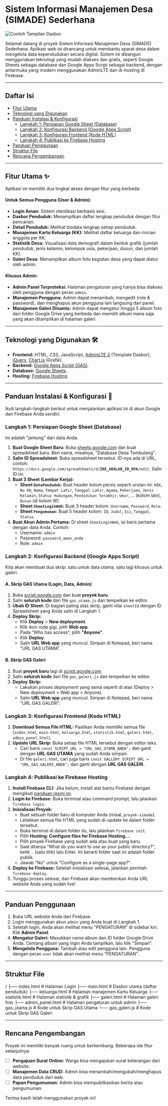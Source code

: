 # Sistem Informasi Manajemen Desa (SIMADE) Sederhana

![Contoh Tampilan Dasbor](https://i.imgur.com/your-dashboard-image.png) <!-- Ganti dengan URL gambar dasbor Anda -->

Selamat datang di proyek Sistem Informasi Manajemen Desa (SIMADE) Sederhana. Aplikasi web ini dirancang untuk membantu aparat desa dalam mengelola data kependudukan secara digital. Sistem ini dibangun menggunakan teknologi yang mudah diakses dan gratis, seperti Google Sheets sebagai database dan Google Apps Script sebagai backend, dengan antarmuka yang modern menggunakan AdminLTE dan di-hosting di Firebase.

---

##  Daftar Isi

- [Fitur Utama](#fitur-utama)
- [Teknologi yang Digunakan](#teknologi-yang-digunakan)
- [Panduan Instalasi & Konfigurasi](#panduan-instalasi--konfigurasi)
  - [Langkah 1: Persiapan Google Sheet (Database)](#langkah-1-persiapan-google-sheet-database)
  - [Langkah 2: Konfigurasi Backend (Google Apps Script)](#langkah-2-konfigurasi-backend-google-apps-script)
  - [Langkah 3: Konfigurasi Frontend (Kode HTML)](#langkah-3-konfigurasi-frontend-kode-html)
  - [Langkah 4: Publikasi ke Firebase Hosting](#langkah-4-publikasi-ke-firebase-hosting)
- [Panduan Penggunaan](#panduan-penggunaan)
- [Struktur File](#struktur-file)
- [Rencana Pengembangan](#rencana-pengembangan)

---

## Fitur Utama ✨

Aplikasi ini memiliki dua tingkat akses dengan fitur yang berbeda:

#### Untuk Semua Pengguna (User & Admin):
-   **Login Aman:** Sistem otentikasi berbasis sesi.
-   **Dasbor Penduduk:** Menampilkan daftar lengkap penduduk dengan fitur pencarian.
-   **Detail Penduduk:** Melihat biodata lengkap setiap penduduk.
-   **Manajemen Kartu Keluarga (KK):** Melihat daftar keluarga dan rincian anggota per KK.
-   **Statistik Desa:** Visualisasi data demografi dalam bentuk grafik (jumlah penduduk, jenis kelamin, kelompok usia, pekerjaan, dusun, dan jumlah KK).
-   **Galeri Desa:** Menampilkan album foto kegiatan desa yang dapat diatur oleh admin.

#### Khusus Admin:
-   **Admin Panel Terproteksi:** Halaman pengaturan yang hanya bisa diakses oleh pengguna dengan peran `admin`.
-   **Manajemen Pengguna:** Admin dapat menambah, mengedit (role & password), dan menghapus akun pengguna lain langsung dari panel.
-   **Manajemen Galeri Dinamis:** Admin dapat mengatur hingga 5 album foto dari folder Google Drive yang berbeda dan memilih album mana saja yang akan ditampilkan di halaman galeri.

---

## Teknologi yang Digunakan 🛠️

-   **Frontend:** HTML, CSS, JavaScript, [AdminLTE 3](https://adminlte.io/) (Template Dasbor), [jQuery](https://jquery.com/), [Chart.js](https://www.chartjs.org/) (Grafik).
-   **Backend:** [Google Apps Script (GAS)](https://developers.google.com/apps-script).
-   **Database:** [Google Sheets](https://www.google.com/sheets/about/).
-   **Hosting:** [Firebase Hosting](https://firebase.google.com/products/hosting).

---

## Panduan Instalasi & Konfigurasi 🚀

Ikuti langkah-langkah berikut untuk menjalankan aplikasi ini di akun Google dan Firebase Anda sendiri.

### Langkah 1: Persiapan Google Sheet (Database)

Ini adalah "jantung" dari data Anda.

1.  **Buat Google Sheet Baru:** Buka [sheets.google.com](https://sheets.google.com) dan buat spreadsheet baru. Beri nama, misalnya, "Database Desa Tombulang".
2.  **Salin ID Spreadsheet:** Buka spreadsheet tersebut. ID-nya ada di URL, contoh: `https://docs.google.com/spreadsheets/d/`**`INI_ADALAH_ID_NYA`**`/edit`. Salin ID ini.
3.  **Buat 3 Sheet (Lembar Kerja):**
    * **Sheet `DataPenduduk`:** Buat header kolom persis seperti urutan ini:
        `NIK`, `No KK`, `Nama`, `Tempat Lahir`, `Tanggal Lahir`, `Agama`, `Pekerjaan`, `Jenis Kelamin`, `Status Hubungan`, `Pendidikan Terakhir`, `Umur`, ... (kolom lain), `Dusun` (di kolom W).
    * **Sheet `SheetLoginWeb`:** Buat 3 header kolom: `Username`, `Password`, `Role`.
    * **Sheet `Pengumuman`:** Buat 5 header kolom: `ID`, `Judul`, `Isi`, `Tanggal`, `Status`.
4.  **Buat Akun Admin Pertama:** Di sheet `SheetLoginWeb`, isi baris pertama dengan data Anda. Contoh:
    -   Username: `admin`
    -   Password: `password_aman_anda`
    -   Role: `admin`

### Langkah 2: Konfigurasi Backend (Google Apps Script)

Kita akan membuat dua skrip: satu untuk data utama, satu lagi khusus untuk galeri.

#### A. Skrip GAS Utama (Login, Data, Admin)

1.  Buka [script.google.com](https://script.google.com) dan buat **proyek baru**.
2.  Salin **seluruh kode** dari file `gas_utama.js` dan tempelkan ke editor.
3.  **Ubah ID Sheet:** Di bagian paling atas skrip, ganti nilai `sheetId` dengan ID Spreadsheet yang Anda salin di Langkah 1.
4.  **Deploy Skrip:**
    * Klik **Deploy** > **New deployment**.
    * Klik ikon roda gigi, pilih **Web app**.
    * Pada "Who has access", pilih **"Anyone"**.
    * Klik **Deploy**.
    * Salin **URL Web app** yang muncul. Simpan di Notepad, beri nama "URL GAS UTAMA".

#### B. Skrip GAS Galeri

1.  Buat **proyek baru** lagi di [script.google.com](https://script.google.com).
2.  Salin **seluruh kode** dari file `gas_galeri.js` dan tempelkan ke editor.
3.  **Deploy Skrip:**
    * Lakukan proses *deployment* yang sama seperti di atas (Deploy > New deployment > Web app > Anyone).
    * Salin **URL Web app** yang muncul. Simpan di Notepad, beri nama "URL GAS GALERI".

### Langkah 3: Konfigurasi Frontend (Kode HTML)

1.  **Download Semua File HTML:** Pastikan Anda memiliki semua file (`index.html`, `main.html`, `keluarga.html`, `statistik.html`, `galeri.html`, `admin_panel.html`).
2.  **Update URL Skrip:** Buka setiap file HTML tersebut dengan editor teks.
    * Cari baris `const SCRIPT_URL = "URL_GAS_UTAMA_ANDA";` dan ganti dengan **URL GAS UTAMA** yang sudah Anda simpan.
    * Di file `galeri.html`, cari juga baris `const GALLERY_SCRIPT_URL = "URL_GAS_GALERI_ANDA";` dan ganti dengan **URL GAS GALERI**.

### Langkah 4: Publikasi ke Firebase Hosting

1.  **Install Firebase CLI:** Jika belum, install alat bantu Firebase dengan mengikuti [panduan resmi ini](https://firebase.google.com/docs/cli).
2.  **Login ke Firebase:** Buka terminal atau command prompt, lalu jalankan `firebase login`.
3.  **Inisialisasi Proyek:**
    * Buat sebuah folder baru di komputer Anda (misal, `proyek-simade`).
    * Letakkan semua file HTML yang sudah di-update ke dalam folder tersebut.
    * Buka terminal di dalam folder itu, lalu jalankan `firebase init`.
    * Pilih **Hosting: Configure files for Firebase Hosting...**.
    * Pilih proyek Firebase yang sudah ada atau buat yang baru.
    * Saat ditanya "What do you want to use as your public directory?", ketik `.` (satu titik) lalu Enter. Ini berarti folder saat ini adalah folder publik.
    * Jawab "No" untuk "Configure as a single-page app?".
4.  **Deploy ke Firebase:** Setelah inisialisasi selesai, jalankan perintah `firebase deploy`.
5.  Tunggu proses selesai, dan Firebase akan memberikan Anda URL website Anda yang sudah live!

---

## Panduan Penggunaan

1.  Buka URL website Anda dari Firebase.
2.  Login menggunakan akun `admin` yang Anda buat di Langkah 1.
3.  Setelah login, Anda akan melihat menu "PENGATURAN" di sidebar kiri. Klik **Admin Panel**.
4.  **Mengatur Galeri:** Masukkan nama album dan ID folder Google Drive Anda. Centang album yang ingin Anda tampilkan, lalu klik "Simpan".
5.  **Mengelola Pengguna:** Tambah atau edit pengguna lain. Pengguna dengan peran `user` tidak akan melihat menu "PENGATURAN".

---

## Struktur File


/
├── index.html            # Halaman Login
├── main.html             # Dasbor utama (daftar penduduk)
├── keluarga.html         # Halaman manajemen Kartu Keluarga
├── statistik.html        # Halaman statistik & grafik
├── galeri.html           # Halaman galeri foto
├── admin_panel.html      # Halaman pengaturan untuk admin
├── gas_utama.js          # Kode untuk Skrip GAS Utama
└── gas_galeri.js         # Kode untuk Skrip GAS Galeri


---

## Rencana Pengembangan

Proyek ini memiliki banyak ruang untuk berkembang. Beberapa ide fitur selanjutnya:
-   [ ] **Pengajuan Surat Online:** Warga bisa mengajukan surat keterangan dari website.
-   [ ] **Manajemen Data CRUD:** Admin bisa menambah/mengubah/menghapus data penduduk dari web.
-   [ ] **Papan Pengumuman:** Admin bisa mempublikasikan berita atau pengumuman.

Terima kasih telah menggunakan proyek ini!
